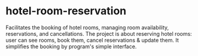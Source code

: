 # hotel-room-reservation
Facilitates the booking of hotel rooms, managing room availability, reservations, and cancellations.
The project is about reserving hotel rooms: user can see rooms, book them, cancel reservations & update them. It simplifies the booking by program's simple interface.

